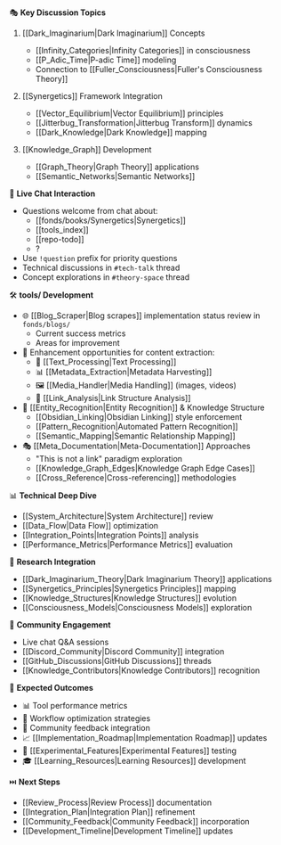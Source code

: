 
🎭 **Key Discussion Topics**
1. [[Dark_Imaginarium|Dark Imaginarium]] Concepts
   - [[Infinity_Categories|Infinity Categories]] in consciousness
   - [[P_Adic_Time|P-adic Time]] modeling
   - Connection to [[Fuller_Consciousness|Fuller's Consciousness Theory]]

2. [[Synergetics]] Framework Integration
   - [[Vector_Equilibrium|Vector Equilibrium]] principles
   - [[Jitterbug_Transformation|Jitterbug Transform]] dynamics
   - [[Dark_Knowledge|Dark Knowledge]] mapping

3. [[Knowledge_Graph]] Development
   - [[Graph_Theory|Graph Theory]] applications
   - [[Semantic_Networks|Semantic Networks]]

💬 **Live Chat Interaction**
- Questions welcome from chat about:
  - [[fonds/books/Synergetics|Synergetics]]
  - [[tools_index]]
  - [[repo-todo]]
  - ?
- Use `!question` prefix for priority questions
- Technical discussions in `#tech-talk` thread
- Concept explorations in `#theory-space` thread

🛠️ **tools/ Development**
- 🌐 [[Blog_Scraper|Blog scrapes]] implementation status review in `fonds/blogs/`
  - Current success metrics
  - Areas for improvement
- 🔄 Enhancement opportunities for content extraction:
  - 📄 [[Text_Processing|Text Processing]]
  - 📊 [[Metadata_Extraction|Metadata Harvesting]]
  - 🖼️ [[Media_Handler|Media Handling]] (images, videos)
  - 🔗 [[Link_Analysis|Link Structure Analysis]]
- 🧠 [[Entity_Recognition|Entity Recognition]] & Knowledge Structure
  - [[Obsidian_Linking|Obsidian Linking]] style enforcement
  - [[Pattern_Recognition|Automated Pattern Recognition]]
  - [[Semantic_Mapping|Semantic Relationship Mapping]]
- 🎭 [[Meta_Documentation|Meta-Documentation]] Approaches
  - "This is not a link" paradigm exploration
  - [[Knowledge_Graph_Edges|Knowledge Graph Edge Cases]]
  - [[Cross_Reference|Cross-referencing]] methodologies

📊 **Technical Deep Dive**
- [[System_Architecture|System Architecture]] review
- [[Data_Flow|Data Flow]] optimization
- [[Integration_Points|Integration Points]] analysis
- [[Performance_Metrics|Performance Metrics]] evaluation

🔬 **Research Integration**
- [[Dark_Imaginarium_Theory|Dark Imaginarium Theory]] applications
- [[Synergetics_Principles|Synergetics Principles]] mapping
- [[Knowledge_Structures|Knowledge Structures]] evolution
- [[Consciousness_Models|Consciousness Models]] exploration

🤝 **Community Engagement**
- Live chat Q&A sessions
- [[Discord_Community|Discord Community]] integration
- [[GitHub_Discussions|GitHub Discussions]] threads
- [[Knowledge_Contributors|Knowledge Contributors]] recognition

🎯 **Expected Outcomes**
- 📊 Tool performance metrics
- 🔄 Workflow optimization strategies
- 🤝 Community feedback integration
- 📈 [[Implementation_Roadmap|Implementation Roadmap]] updates
- 🧪 [[Experimental_Features|Experimental Features]] testing
- 🎓 [[Learning_Resources|Learning Resources]] development

⏭️ **Next Steps**
- [[Review_Process|Review Process]] documentation
- [[Integration_Plan|Integration Plan]] refinement
- [[Community_Feedback|Community Feedback]] incorporation
- [[Development_Timeline|Development Timeline]] updates